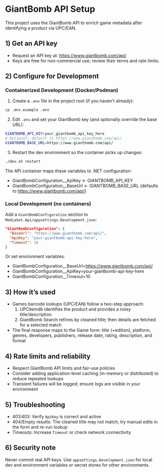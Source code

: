 # GiantBomb API Setup

This project uses the GiantBomb API to enrich game metadata after identifying a product via UPC/EAN.

## 1) Get an API key
- Request an API key at: https://www.giantbomb.com/api/
- Keys are free for non-commercial use; review their terms and rate limits.

## 2) Configure for Development

### Containerized Development (Docker/Podman)

1) Create a `.env` file in the project root (if you haven't already):

```bash
cp .env.example .env
```

2) Edit `.env` and set your GiantBomb key (and optionally override the base URL):

```bash
GIANTBOMB_API_KEY=your_giantbomb_api_key_here
# Optional; default is https://www.giantbomb.com/api/
GIANTBOMB_BASE_URL=https://www.giantbomb.com/api/
```

3) Restart the dev environment so the container picks up changes:

```bash
./dev.sh restart
```

The API container maps these variables to .NET configuration:
- GiantBombConfiguration__ApiKey ← GIANTBOMB_API_KEY
- GiantBombConfiguration__BaseUrl ← GIANTBOMB_BASE_URL (defaults to https://www.giantbomb.com/api/)

### Local Development (no containers)

Add a `GiantBombConfiguration` section to `MediaSet.Api/appsettings.Development.json`:

```json
"GiantBombConfiguration": {
  "BaseUrl": "https://www.giantbomb.com/api/",
  "ApiKey": "your-giantbomb-api-key-here",
  "Timeout": 10
}
```

Or set environment variables:

- GiantBombConfiguration__BaseUrl=https://www.giantbomb.com/api/
- GiantBombConfiguration__ApiKey=your-giantbomb-api-key-here
- GiantBombConfiguration__Timeout=10

## 3) How it’s used
- Games barcode lookups (UPC/EAN) follow a two-step approach:
  1. UPCitemdb identifies the product and provides a noisy title/description
  2. GiantBomb Search refines by cleaned title; then details are fetched for a selected match
- The final response maps to the Game form: title (+edition), platform, genres, developers, publishers, release date, rating, description, and format

## 4) Rate limits and reliability
- Respect GiantBomb API limits and fair-use policies
- Consider adding application-level caching (in-memory or distributed) to reduce repeated lookups
- Transient failures will be logged; ensure logs are visible in your environment

## 5) Troubleshooting
- 401/403: Verify `ApiKey` is correct and active
- 404/Empty results: The cleaned title may not match; try manual edits in the form and re-run lookup
- Timeouts: Increase `Timeout` or check network connectivity

## 6) Security note
Never commit real API keys. Use `appsettings.Development.json` for local dev and environment variables or secret stores for other environments.
